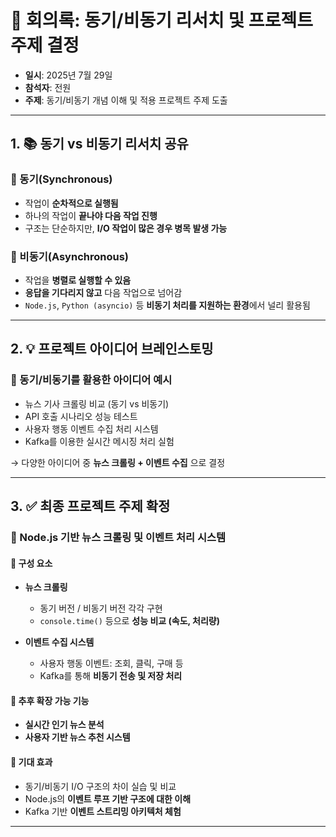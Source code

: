 # 📝 회의록: 동기/비동기 리서치 및 프로젝트 주제 결정

- **일시**: 2025년 7월 29일
- **참석자**: 전원
- **주제**: 동기/비동기 개념 이해 및 적용 프로젝트 주제 도출

---

## 1. 📚 동기 vs 비동기 리서치 공유

### 🔹 동기(Synchronous)
- 작업이 **순차적으로 실행됨**
- 하나의 작업이 **끝나야 다음 작업 진행**
- 구조는 단순하지만, **I/O 작업이 많은 경우 병목 발생 가능**

### 🔹 비동기(Asynchronous)
- 작업을 **병렬로 실행할 수 있음**
- **응답을 기다리지 않고** 다음 작업으로 넘어감
- `Node.js`, `Python (asyncio)` 등 **비동기 처리를 지원하는 환경**에서 널리 활용됨

---

## 2. 💡 프로젝트 아이디어 브레인스토밍

### 🧠 동기/비동기를 활용한 아이디어 예시
- 뉴스 기사 크롤링 비교 (동기 vs 비동기)
- API 호출 시나리오 성능 테스트
- 사용자 행동 이벤트 수집 처리 시스템
- Kafka를 이용한 실시간 메시징 처리 실험

→ 다양한 아이디어 중 **뉴스 크롤링 + 이벤트 수집** 으로 결정

---

## 3. ✅ 최종 프로젝트 주제 확정

### 📌 Node.js 기반 뉴스 크롤링 및 이벤트 처리 시스템

#### 🧱 구성 요소
- **뉴스 크롤링**
  - 동기 버전 / 비동기 버전 각각 구현
  - `console.time()` 등으로 **성능 비교 (속도, 처리량)**

- **이벤트 수집 시스템**
  - 사용자 행동 이벤트: 조회, 클릭, 구매 등
  - Kafka를 통해 **비동기 전송 및 저장 처리**

#### 🌱 추후 확장 가능 기능
- **실시간 인기 뉴스 분석**
- **사용자 기반 뉴스 추천 시스템**

#### 🎯 기대 효과
- 동기/비동기 I/O 구조의 차이 실습 및 비교
- Node.js의 **이벤트 루프 기반 구조에 대한 이해**
- Kafka 기반 **이벤트 스트리밍 아키텍처 체험**

---
